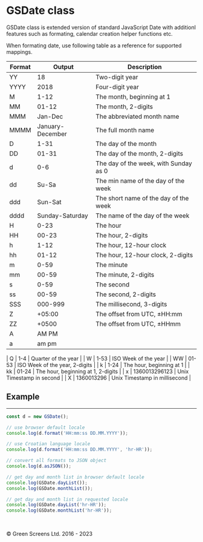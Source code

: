 # GSDate class
 
GSDate class is extended version of standard JavaScript Date with additionl features such as formating, calendar creation helper functions etc.

When formating date, use following table as a reference for supported mappings.

| Format	| Output	        | Description                                   |
|-----------|-------------------|-----------------------------------------------|
| YY        | 18	            | Two-digit year                                |
| YYYY      | 2018	            | Four-digit year                               |
| M         | 1-12	            | The month, beginning at 1                     |
| MM        | 01-12	            | The month, 2-digits                           |
| MMM       | Jan-Dec           | The abbreviated month name                    |
| MMMM      | January-December	| The full month name                           |
| D         | 1-31	            | The day of the month                          |
| DD        | 01-31	            | The day of the month, 2-digits                |
| d         | 0-6	            | The day of the week, with Sunday as 0         |
| dd        | Su-Sa	            | The min name of the day of the week           |
| ddd       | Sun-Sat           | The short name of the day of the week         |
| dddd      | Sunday-Saturday	| The name of the day of the week               |
| H         | 0-23	            | The hour                                      |
| HH        | 00-23	            | The hour, 2-digits                            |
| h         | 1-12	            | The hour, 12-hour clock                       |
| hh        | 01-12	            | The hour, 12-hour clock, 2-digits             |
| m         | 0-59	            | The minute                                    |
| mm        | 00-59	            | The minute, 2-digits                          |
| s         | 0-59	            | The second                                    |
| ss        | 00-59	            | The second, 2-digits                          |
| SSS       | 000-999	        | The millisecond, 3-digits                     |
| Z         | +05:00	        | The offset from UTC, ±HH:mm                   |
| ZZ        | +0500	            | The offset from UTC, ±HHmm                    |
| A         | AM PM             | 	                                            |
| a         | am pm	            |                                               |

| Q         | 1-4	            | Quarter of the year                           |
| W         | 1-53	            | ISO Week of the year                          |
| WW        | 01-53	            | ISO Week of the year, 2-digits                |
| k         | 1-24	            | The hour, beginning at 1                      |
| kk        | 01-24	            | The hour, beginning at 1, 2-digits            |
| x         | 1360013296123     | Unix Timestamp in second                      |
| X         | 1360013296	    | Unix Timestamp in millisecond                 |

## Example
---

```js
const d = new GSDate();

// use browser default locale
console.log(d.format('HH:mm:ss DD.MM.YYYY'));

// use Croatian language locale
console.log(d.format('HH:mm:ss DD.MM.YYYY', 'hr-HR'));

// convert all formats to JSON object
console.log(d.asJSON());

// get day and month list in browser default locale
console.log(GSDate.dayList());
console.log(GSDate.monthList());

// get day and month list in requested locale
console.log(GSDate.dayList('hr-HR'));
console.log(GSDate.monthList('hr-HR'));
```
<br>

&copy; Green Screens Ltd. 2016 - 2023
